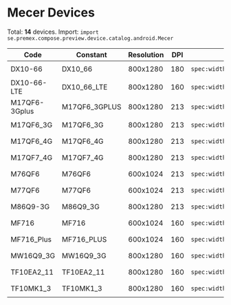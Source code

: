 # Mecer Devices

Total: **14** devices. Import: `import se.premex.compose.preview.device.catalog.android.Mecer`

| Code | Constant | Resolution | DPI | Compose Spec | Preview Usage |
|------|----------|------------|-----|-------------|---------------|
| DX10-66 | DX10_66 | 800x1280 | 180 | `spec:width=800px,height=1280px,dpi=180` | `@Preview(device = Mecer.DX10_66)` |
| DX10-66-LTE | DX10_66_LTE | 800x1280 | 160 | `spec:width=800px,height=1280px,dpi=160` | `@Preview(device = Mecer.DX10_66_LTE)` |
| M17QF6-3Gplus | M17QF6_3GPLUS | 800x1280 | 213 | `spec:width=800px,height=1280px,dpi=213` | `@Preview(device = Mecer.M17QF6_3GPLUS)` |
| M17QF6_3G | M17QF6_3G | 800x1280 | 213 | `spec:width=800px,height=1280px,dpi=213` | `@Preview(device = Mecer.M17QF6_3G)` |
| M17QF6_4G | M17QF6_4G | 800x1280 | 213 | `spec:width=800px,height=1280px,dpi=213` | `@Preview(device = Mecer.M17QF6_4G)` |
| M17QF7_4G | M17QF7_4G | 800x1280 | 213 | `spec:width=800px,height=1280px,dpi=213` | `@Preview(device = Mecer.M17QF7_4G)` |
| M76QF6 | M76QF6 | 600x1024 | 213 | `spec:width=600px,height=1024px,dpi=213` | `@Preview(device = Mecer.M76QF6)` |
| M77QF6 | M77QF6 | 600x1024 | 213 | `spec:width=600px,height=1024px,dpi=213` | `@Preview(device = Mecer.M77QF6)` |
| M86Q9-3G | M86Q9_3G | 800x1280 | 213 | `spec:width=800px,height=1280px,dpi=213` | `@Preview(device = Mecer.M86Q9_3G)` |
| MF716 | MF716 | 600x1024 | 160 | `spec:width=600px,height=1024px,dpi=160` | `@Preview(device = Mecer.MF716)` |
| MF716_Plus | MF716_PLUS | 600x1024 | 160 | `spec:width=600px,height=1024px,dpi=160` | `@Preview(device = Mecer.MF716_PLUS)` |
| MW16Q9_3G | MW16Q9_3G | 800x1280 | 160 | `spec:width=800px,height=1280px,dpi=160` | `@Preview(device = Mecer.MW16Q9_3G)` |
| TF10EA2_11 | TF10EA2_11 | 800x1280 | 160 | `spec:width=800px,height=1280px,dpi=160` | `@Preview(device = Mecer.TF10EA2_11)` |
| TF10MK1_3 | TF10MK1_3 | 800x1280 | 160 | `spec:width=800px,height=1280px,dpi=160` | `@Preview(device = Mecer.TF10MK1_3)` |

<!-- Generated automatically. Do not edit manually. -->
